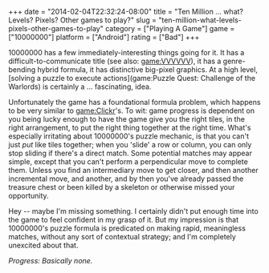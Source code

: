 +++
date = "2014-02-04T22:32:24-08:00"
title = "Ten Million ... what?  Levels?  Pixels?  Other games to play?"
slug = "ten-million-what-levels-pixels-other-games-to-play"
category = ["Playing A Game"]
game = ["10000000"]
platform = ["Android"]
rating = ["Bad"]
+++

10000000 has a few immediately-interesting things going for it.  It has a difficult-to-communicate title (see also: <game:VVVVVV>), it has a genre-bending hybrid formula, it has distinctive big-pixel graphics.  At a high level, [solving a puzzle to execute actions](game:Puzzle Quest: Challenge of the Warlords) is certainly a ... fascinating, idea.

Unfortunately the game has a foundational formula problem, which happens to be very similar to <game:Clickr>'s.  To wit: game progress is dependent on you being lucky enough to have the game give you the right tiles, in the right arrangement, to put the right thing together at the right time.  What's especially irritating about 10000000's puzzle mechanic, is that you can't just <i>put</i> like tiles together; when you 'slide' a row or column, you can only stop sliding if there's a direct match.  Some potential matches may appear simple, except that you can't perform a perpendicular move to complete them.  Unless you find an intermediary move to get closer, and then another incremental move, and another, and by then you've already passed the treasure chest or been killed by a skeleton or otherwise missed your opportunity.

Hey -- maybe I'm missing something.  I certainly didn't put enough time into the game to feel confident in my grasp of it.  But my impression is that 10000000's puzzle formula is predicated on making rapid, meaningless matches, without any sort of contextual strategy; and I'm completely unexcited about that.

<i>Progress: Basically none.</i>
